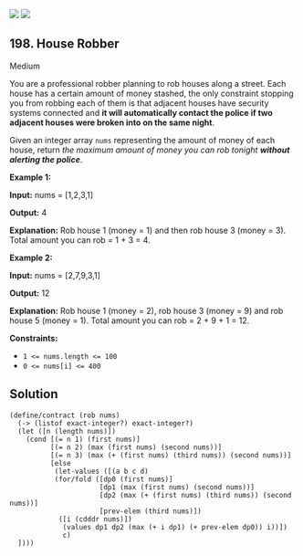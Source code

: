 [![](https://img.shields.io/github/stars/LeetCode-in-Racket/LeetCode-in-Racket?label=Stars&style=flat-square)](https://github.com/LeetCode-in-Racket/LeetCode-in-Racket)
[![](https://img.shields.io/github/forks/LeetCode-in-Racket/LeetCode-in-Racket?label=Fork%20me%20on%20GitHub%20&style=flat-square)](https://github.com/LeetCode-in-Racket/LeetCode-in-Racket/fork)

## 198\. House Robber

Medium

You are a professional robber planning to rob houses along a street. Each house has a certain amount of money stashed, the only constraint stopping you from robbing each of them is that adjacent houses have security systems connected and **it will automatically contact the police if two adjacent houses were broken into on the same night**.

Given an integer array `nums` representing the amount of money of each house, return _the maximum amount of money you can rob tonight **without alerting the police**_.

**Example 1:**

**Input:** nums = [1,2,3,1]

**Output:** 4

**Explanation:** Rob house 1 (money = 1) and then rob house 3 (money = 3). Total amount you can rob = 1 + 3 = 4.

**Example 2:**

**Input:** nums = [2,7,9,3,1]

**Output:** 12

**Explanation:** Rob house 1 (money = 2), rob house 3 (money = 9) and rob house 5 (money = 1). Total amount you can rob = 2 + 9 + 1 = 12.

**Constraints:**

*   `1 <= nums.length <= 100`
*   `0 <= nums[i] <= 400`

## Solution

```racket
(define/contract (rob nums)
  (-> (listof exact-integer?) exact-integer?)
  (let ([n (length nums)])
    (cond [(= n 1) (first nums)]
          [(= n 2) (max (first nums) (second nums))]
          [(= n 3) (max (+ (first nums) (third nums)) (second nums))]
          [else
           (let-values ([(a b c d)
           (for/fold ([dp0 (first nums)]
                      [dp1 (max (first nums) (second nums))]
                      [dp2 (max (+ (first nums) (third nums)) (second nums))]
                      [prev-elem (third nums)])
            ([i (cdddr nums)])
             (values dp1 dp2 (max (+ i dp1) (+ prev-elem dp0)) i))])
             c)
  ])))
```
